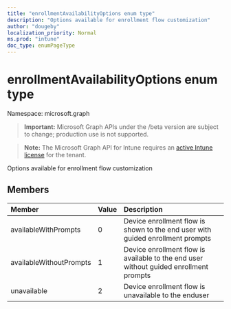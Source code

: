 ```yaml
---
title: "enrollmentAvailabilityOptions enum type"
description: "Options available for enrollment flow customization"
author: "dougeby"
localization_priority: Normal
ms.prod: "intune"
doc_type: enumPageType
---
```


# enrollmentAvailabilityOptions enum type

Namespace: microsoft.graph

> **Important:** Microsoft Graph APIs under the /beta version are subject to change; production use is not supported.

> **Note:** The Microsoft Graph API for Intune requires an [active Intune license](https://go.microsoft.com/fwlink/?linkid=839381) for the tenant.

Options available for enrollment flow customization

## Members
|Member|Value|Description|
|:---|:---|:---|
|availableWithPrompts|0|Device enrollment flow is shown to the end user with guided enrollment prompts|
|availableWithoutPrompts|1|Device enrollment flow is available to the end user without guided enrollment prompts|
|unavailable|2|Device enrollment flow is unavailable to the enduser|






